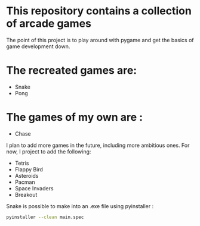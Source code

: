 # This repository contains a collection of arcade games

The point of this project is to play around with pygame and get the basics of game development down.

# The recreated games are:
- Snake
- Pong

# The games of my own are :
- Chase

I plan to add more games in the future, including more ambitious ones. 
For now, I project to add the following:
- Tetris
- Flappy Bird
- Asteroids
- Pacman
- Space Invaders
- Breakout

Snake is possible to make into an .exe file using pyinstaller :
```bash
pyinstaller --clean main.spec
```